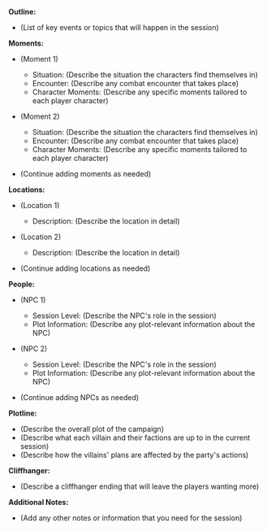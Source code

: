 **Outline:**

- (List of key events or topics that will happen in the session)

**Moments:**

- (Moment 1)
    
    - Situation: (Describe the situation the characters find themselves in)
    - Encounter: (Describe any combat encounter that takes place)
    - Character Moments: (Describe any specific moments tailored to each player character)
    
- (Moment 2)
    
    - Situation: (Describe the situation the characters find themselves in)
    - Encounter: (Describe any combat encounter that takes place)
    - Character Moments: (Describe any specific moments tailored to each player character)
    
- (Continue adding moments as needed)

**Locations:**

- (Location 1)
    
    - Description: (Describe the location in detail)
    
- (Location 2)
    
    - Description: (Describe the location in detail)
    
- (Continue adding locations as needed)

**People:**

- (NPC 1)
    
    - Session Level: (Describe the NPC's role in the session)
    - Plot Information: (Describe any plot-relevant information about the NPC)
    
- (NPC 2)
    
    - Session Level: (Describe the NPC's role in the session)
    - Plot Information: (Describe any plot-relevant information about the NPC)
    
- (Continue adding NPCs as needed)

**Plotline:**

- (Describe the overall plot of the campaign)
- (Describe what each villain and their factions are up to in the current session)
- (Describe how the villains' plans are affected by the party's actions)

**Cliffhanger:**

- (Describe a cliffhanger ending that will leave the players wanting more)

**Additional Notes:**

- (Add any other notes or information that you need for the session)